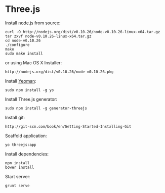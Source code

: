 Three.js
========

Install [node.js](http://nodejs.org) from source:

```
curl -O http://nodejs.org/dist/v0.10.26/node-v0.10.26-linux-x64.tar.gz
tar zxvf node-v0.10.26-linux-x64.tar.gz
cd node-v0.10.26
./configure
make
sudo make install
```

or using Mac OS X Installer:

```
http://nodejs.org/dist/v0.10.26/node-v0.10.26.pkg
```

Install [Yeoman](http://yeoman.io):

```
sudo npm install -g yo
```

Install Three.js generator:

```
sudo npm install -g generator-threejs
```

Install git:

```
http://git-scm.com/book/en/Getting-Started-Installing-Git
```

Scaffold application:

```
yo threejs:app
```

Install dependencies:

```
npm install
bower install
```

Start server:

```
grunt serve
```
